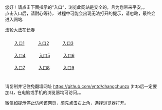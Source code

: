 您好！请点击下面指示的“入口”，浏览此网站是安全的，且为您带来平安。。 <br/>
点击入口后，请耐心等待， 过程中可能会出现无法打开的提示，请忽略，最终会进入网站. </br>

法轮大法在长春<br/>
<div style="padding:10px"><a style="margin:20px" target="_blank" href="https://dvq3ko26hskk7.cloudfront.net/2Qpsp?dphnljva" id="ccLink1" rel="nofollow">入口1</a> <a target="_blank" style="margin:20px" href="https://d1gjdq5hfkwwyp.cloudfront.net/2Qpsp?lwzkcai" id="ccLink2" rel="nofollow">入口2</a> <a style="margin:20px" target="_blank" href="https://deqxw5w6uivi7.cloudfront.net/2Qpsp?kismp" id="ccLink3" rel="nofollow">入口3</a></div>

<div style="padding:10px" ><a style="margin:20px" target="_blank" href="https://dvq3ko26hskk7.cloudfront.net/2Qpsp?dphnljva" id="ccLink4" rel="nofollow">入口4</a> <a style="margin:20px" href="https://d1gjdq5hfkwwyp.cloudfront.net/2Qpsp?lwzkcai" target="_blank" id="ccLink5" rel="nofollow">入口5</a> <a style="margin:20px" href="https://deqxw5w6uivi7.cloudfront.net/2Qpsp?kismp" target="_blank" id="ccLink6" rel="nofollow">入口6</a></div>

<div style="padding:10px"><a style="margin:20px" target="_blank" href="https://dvq3ko26hskk7.cloudfront.net/2Qpsp?dphnljva" id="ccLink7" rel="nofollow">入口7</a> <a style="margin:20px" href="https://d1gjdq5hfkwwyp.cloudfront.net/2Qpsp?lwzkcai" target="_blank" id="ccLink8" rel="nofollow">入口8</a> <a style="margin:20px" target="_blank" href="https://deqxw5w6uivi7.cloudfront.net/2Qpsp?kismp" id="ccLink9" rel="nofollow">入口9</a></div>

<br/>



请复制并记住免翻墙网址 https://github.com/yntd/changchunzx (http后一定要加s)，在电脑或手机的浏览器均可访问。。<br/>

微信如提示停止访问该网页，须先点击右上角，选择浏览器打开。
